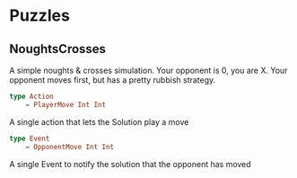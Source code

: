 # Puzzles

## NoughtsCrosses

A simple noughts & crosses simulation. Your opponent is 0, you are X.
Your opponent moves first, but has a pretty rubbish strategy.

```elm
type Action
    = PlayerMove Int Int
```
A single action that lets the Solution play a move


```elm
type Event
    = OpponentMove Int Int
```
A single Event to notify the solution that the opponent has moved
